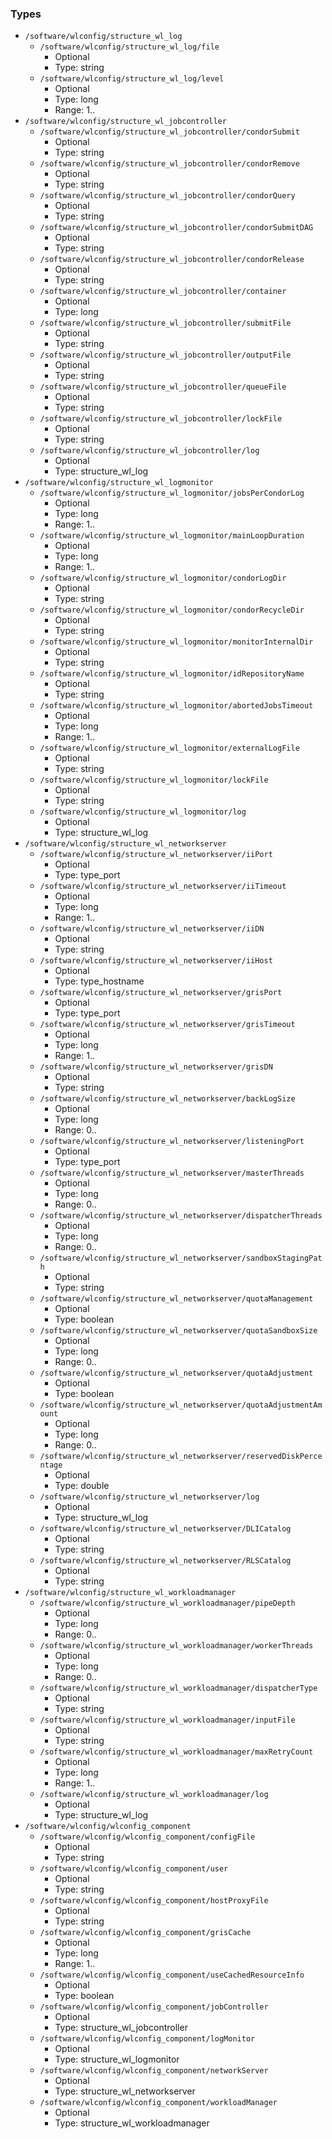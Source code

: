 
### Types

 - `/software/wlconfig/structure_wl_log`
    - `/software/wlconfig/structure_wl_log/file`
        - Optional
        - Type: string
    - `/software/wlconfig/structure_wl_log/level`
        - Optional
        - Type: long
        - Range: 1..
 - `/software/wlconfig/structure_wl_jobcontroller`
    - `/software/wlconfig/structure_wl_jobcontroller/condorSubmit`
        - Optional
        - Type: string
    - `/software/wlconfig/structure_wl_jobcontroller/condorRemove`
        - Optional
        - Type: string
    - `/software/wlconfig/structure_wl_jobcontroller/condorQuery`
        - Optional
        - Type: string
    - `/software/wlconfig/structure_wl_jobcontroller/condorSubmitDAG`
        - Optional
        - Type: string
    - `/software/wlconfig/structure_wl_jobcontroller/condorRelease`
        - Optional
        - Type: string
    - `/software/wlconfig/structure_wl_jobcontroller/container`
        - Optional
        - Type: long
    - `/software/wlconfig/structure_wl_jobcontroller/submitFile`
        - Optional
        - Type: string
    - `/software/wlconfig/structure_wl_jobcontroller/outputFile`
        - Optional
        - Type: string
    - `/software/wlconfig/structure_wl_jobcontroller/queueFile`
        - Optional
        - Type: string
    - `/software/wlconfig/structure_wl_jobcontroller/lockFile`
        - Optional
        - Type: string
    - `/software/wlconfig/structure_wl_jobcontroller/log`
        - Optional
        - Type: structure_wl_log
 - `/software/wlconfig/structure_wl_logmonitor`
    - `/software/wlconfig/structure_wl_logmonitor/jobsPerCondorLog`
        - Optional
        - Type: long
        - Range: 1..
    - `/software/wlconfig/structure_wl_logmonitor/mainLoopDuration`
        - Optional
        - Type: long
        - Range: 1..
    - `/software/wlconfig/structure_wl_logmonitor/condorLogDir`
        - Optional
        - Type: string
    - `/software/wlconfig/structure_wl_logmonitor/condorRecycleDir`
        - Optional
        - Type: string
    - `/software/wlconfig/structure_wl_logmonitor/monitorInternalDir`
        - Optional
        - Type: string
    - `/software/wlconfig/structure_wl_logmonitor/idRepositoryName`
        - Optional
        - Type: string
    - `/software/wlconfig/structure_wl_logmonitor/abortedJobsTimeout`
        - Optional
        - Type: long
        - Range: 1..
    - `/software/wlconfig/structure_wl_logmonitor/externalLogFile`
        - Optional
        - Type: string
    - `/software/wlconfig/structure_wl_logmonitor/lockFile`
        - Optional
        - Type: string
    - `/software/wlconfig/structure_wl_logmonitor/log`
        - Optional
        - Type: structure_wl_log
 - `/software/wlconfig/structure_wl_networkserver`
    - `/software/wlconfig/structure_wl_networkserver/iiPort`
        - Optional
        - Type: type_port
    - `/software/wlconfig/structure_wl_networkserver/iiTimeout`
        - Optional
        - Type: long
        - Range: 1..
    - `/software/wlconfig/structure_wl_networkserver/iiDN`
        - Optional
        - Type: string
    - `/software/wlconfig/structure_wl_networkserver/iiHost`
        - Optional
        - Type: type_hostname
    - `/software/wlconfig/structure_wl_networkserver/grisPort`
        - Optional
        - Type: type_port
    - `/software/wlconfig/structure_wl_networkserver/grisTimeout`
        - Optional
        - Type: long
        - Range: 1..
    - `/software/wlconfig/structure_wl_networkserver/grisDN`
        - Optional
        - Type: string
    - `/software/wlconfig/structure_wl_networkserver/backLogSize`
        - Optional
        - Type: long
        - Range: 0..
    - `/software/wlconfig/structure_wl_networkserver/listeningPort`
        - Optional
        - Type: type_port
    - `/software/wlconfig/structure_wl_networkserver/masterThreads`
        - Optional
        - Type: long
        - Range: 0..
    - `/software/wlconfig/structure_wl_networkserver/dispatcherThreads`
        - Optional
        - Type: long
        - Range: 0..
    - `/software/wlconfig/structure_wl_networkserver/sandboxStagingPath`
        - Optional
        - Type: string
    - `/software/wlconfig/structure_wl_networkserver/quotaManagement`
        - Optional
        - Type: boolean
    - `/software/wlconfig/structure_wl_networkserver/quotaSandboxSize`
        - Optional
        - Type: long
        - Range: 0..
    - `/software/wlconfig/structure_wl_networkserver/quotaAdjustment`
        - Optional
        - Type: boolean
    - `/software/wlconfig/structure_wl_networkserver/quotaAdjustmentAmount`
        - Optional
        - Type: long
        - Range: 0..
    - `/software/wlconfig/structure_wl_networkserver/reservedDiskPercentage`
        - Optional
        - Type: double
    - `/software/wlconfig/structure_wl_networkserver/log`
        - Optional
        - Type: structure_wl_log
    - `/software/wlconfig/structure_wl_networkserver/DLICatalog`
        - Optional
        - Type: string
    - `/software/wlconfig/structure_wl_networkserver/RLSCatalog`
        - Optional
        - Type: string
 - `/software/wlconfig/structure_wl_workloadmanager`
    - `/software/wlconfig/structure_wl_workloadmanager/pipeDepth`
        - Optional
        - Type: long
        - Range: 0..
    - `/software/wlconfig/structure_wl_workloadmanager/workerThreads`
        - Optional
        - Type: long
        - Range: 0..
    - `/software/wlconfig/structure_wl_workloadmanager/dispatcherType`
        - Optional
        - Type: string
    - `/software/wlconfig/structure_wl_workloadmanager/inputFile`
        - Optional
        - Type: string
    - `/software/wlconfig/structure_wl_workloadmanager/maxRetryCount`
        - Optional
        - Type: long
        - Range: 1..
    - `/software/wlconfig/structure_wl_workloadmanager/log`
        - Optional
        - Type: structure_wl_log
 - `/software/wlconfig/wlconfig_component`
    - `/software/wlconfig/wlconfig_component/configFile`
        - Optional
        - Type: string
    - `/software/wlconfig/wlconfig_component/user`
        - Optional
        - Type: string
    - `/software/wlconfig/wlconfig_component/hostProxyFile`
        - Optional
        - Type: string
    - `/software/wlconfig/wlconfig_component/grisCache`
        - Optional
        - Type: long
        - Range: 1..
    - `/software/wlconfig/wlconfig_component/useCachedResourceInfo`
        - Optional
        - Type: boolean
    - `/software/wlconfig/wlconfig_component/jobController`
        - Optional
        - Type: structure_wl_jobcontroller
    - `/software/wlconfig/wlconfig_component/logMonitor`
        - Optional
        - Type: structure_wl_logmonitor
    - `/software/wlconfig/wlconfig_component/networkServer`
        - Optional
        - Type: structure_wl_networkserver
    - `/software/wlconfig/wlconfig_component/workloadManager`
        - Optional
        - Type: structure_wl_workloadmanager
